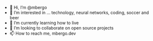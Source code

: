 - 👋 Hi, I’m @mbergo
- 👀 I’m interested in ... technology, neural networks, coding, soccer and beer
- 🌱 I’m currently learning how to live
- 💞️ I’m looking to collaborate on open source projects
- 📫 How to reach me, mbergo.dev

<!---
mbergo/mbergo is a ✨ special ✨ repository because its `README.md` (this file) appears on your GitHub profile.
You can click the Preview link to take a look at your changes.
--->
